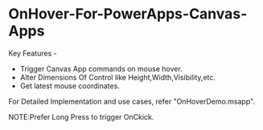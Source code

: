 # OnHover-For-PowerApps-Canvas-Apps
Key Features -
- Trigger Canvas App commands on mouse hover.
- Alter Dimensions Of Control like Height,Width,Visibility,etc.
- Get latest mouse coordinates.

For Detailed Implementation and use cases, refer "OnHoverDemo.msapp".

NOTE:Prefer Long Press to trigger OnCkick.
